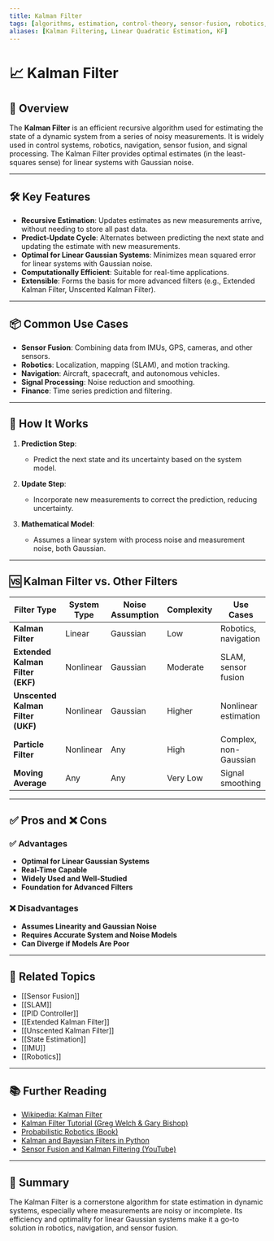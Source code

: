 ```yaml
---
title: Kalman Filter
tags: [algorithms, estimation, control-theory, sensor-fusion, robotics, filtering]
aliases: [Kalman Filtering, Linear Quadratic Estimation, KF]
---
```


# 📈 Kalman Filter

## 🧭 Overview

The **Kalman Filter** is an efficient recursive algorithm used for estimating the state of a dynamic system from a series of noisy measurements. It is widely used in control systems, robotics, navigation, sensor fusion, and signal processing. The Kalman Filter provides optimal estimates (in the least-squares sense) for linear systems with Gaussian noise.

---

## 🛠️ Key Features

- **Recursive Estimation**: Updates estimates as new measurements arrive, without needing to store all past data.
- **Predict-Update Cycle**: Alternates between predicting the next state and updating the estimate with new measurements.
- **Optimal for Linear Gaussian Systems**: Minimizes mean squared error for linear systems with Gaussian noise.
- **Computationally Efficient**: Suitable for real-time applications.
- **Extensible**: Forms the basis for more advanced filters (e.g., Extended Kalman Filter, Unscented Kalman Filter).

---

## 📦 Common Use Cases

- **Sensor Fusion**: Combining data from IMUs, GPS, cameras, and other sensors.
- **Robotics**: Localization, mapping (SLAM), and motion tracking.
- **Navigation**: Aircraft, spacecraft, and autonomous vehicles.
- **Signal Processing**: Noise reduction and smoothing.
- **Finance**: Time series prediction and filtering.

---

## 🧩 How It Works

1. **Prediction Step**:  
   - Predict the next state and its uncertainty based on the system model.

2. **Update Step**:  
   - Incorporate new measurements to correct the prediction, reducing uncertainty.

3. **Mathematical Model**:  
   - Assumes a linear system with process noise and measurement noise, both Gaussian.

---

## 🆚 Kalman Filter vs. Other Filters

| Filter Type             | System Type      | Noise Assumption | Complexity   | Use Cases                  |
|-------------------------|------------------|------------------|--------------|----------------------------|
| **Kalman Filter**       | Linear           | Gaussian         | Low          | Robotics, navigation       |
| **Extended Kalman Filter (EKF)** | Nonlinear | Gaussian         | Moderate     | SLAM, sensor fusion        |
| **Unscented Kalman Filter (UKF)** | Nonlinear | Gaussian         | Higher       | Nonlinear estimation       |
| **Particle Filter**     | Nonlinear        | Any              | High         | Complex, non-Gaussian      |
| **Moving Average**      | Any              | Any              | Very Low     | Signal smoothing           |

---

## ✅ Pros and ❌ Cons

### ✅ Advantages
- **Optimal for Linear Gaussian Systems**
- **Real-Time Capable**
- **Widely Used and Well-Studied**
- **Foundation for Advanced Filters**

### ❌ Disadvantages
- **Assumes Linearity and Gaussian Noise**
- **Requires Accurate System and Noise Models**
- **Can Diverge if Models Are Poor**

---

## 🔗 Related Topics

- [[Sensor Fusion]]
- [[SLAM]]
- [[PID Controller]]
- [[Extended Kalman Filter]]
- [[Unscented Kalman Filter]]
- [[State Estimation]]
- [[IMU]]
- [[Robotics]]

---

## 📚 Further Reading

- [Wikipedia: Kalman Filter](https://en.wikipedia.org/wiki/Kalman_filter)
- [Kalman Filter Tutorial (Greg Welch & Gary Bishop)](https://www.cs.unc.edu/~welch/media/pdf/kalman_intro.pdf)
- [Probabilistic Robotics (Book)](https://www.probabilistic-robotics.org/)
- [Kalman and Bayesian Filters in Python](https://github.com/rlabbe/Kalman-and-Bayesian-Filters-in-Python)
- [Sensor Fusion and Kalman Filtering (YouTube)](https://www.youtube.com/watch?v=2pzxEmh0gYw)

---

## 🧠 Summary

The Kalman Filter is a cornerstone algorithm for state estimation in dynamic systems, especially where measurements are noisy or incomplete. Its efficiency and optimality for linear Gaussian systems make it a go-to solution in robotics, navigation, and sensor fusion.
